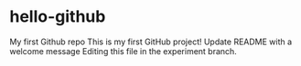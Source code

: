 # hello-github
My first Github repo
This is my first GitHub project!
Update README with a welcome message
Editing this file in the experiment branch.
